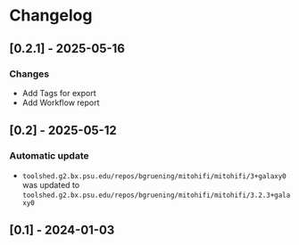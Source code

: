 # Changelog

## [0.2.1] - 2025-05-16

### Changes
- Add Tags for export
- Add Workflow report

## [0.2] - 2025-05-12

### Automatic update
- `toolshed.g2.bx.psu.edu/repos/bgruening/mitohifi/mitohifi/3+galaxy0` was updated to `toolshed.g2.bx.psu.edu/repos/bgruening/mitohifi/mitohifi/3.2.3+galaxy0`

## [0.1] - 2024-01-03

